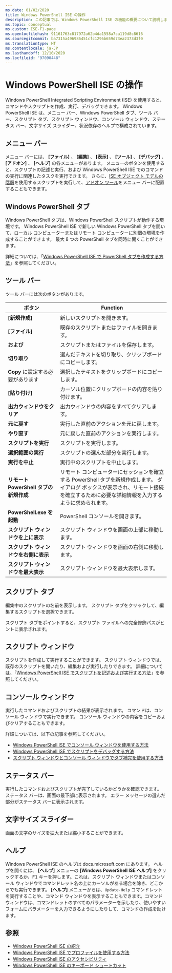```yaml
---
ms.date: 01/02/2020
title: Windows PowerShell ISE の操作
description: この記事では、Windows PowerShell ISE の機能の概要について説明します。
ms.topic: conceptual
ms.custom: ISE-F1-page
ms.openlocfilehash: 91161763c817972a62b4da1558a7ca119d8c8616
ms.sourcegitcommit: ba7315a496986451cfc1296b659d73ea2373d3f0
ms.translationtype: HT
ms.contentlocale: ja-JP
ms.lasthandoff: 12/10/2020
ms.locfileid: "97090448"
---
```

# <a name="exploring-the-windows-powershell-ise"></a>Windows PowerShell ISE の操作

Windows PowerShell Integrated Scripting Environment (ISE) を使用すると、コマンドやスクリプトを作成、実行、デバッグできます。 Windows PowerShell ISE は、メニュー バー、Windows PowerShell タブ、ツール バー、スクリプト タブ、スクリプト ウィンドウ、コンソール ウィンドウ、ステータス バー、文字サイズ スライダー、状況依存のヘルプで構成されています。

## <a name="menu-bar"></a>メニュー バー

メニュー バーには、 **[ファイル]** 、 **[編集]** 、 **[表示]** 、 **[ツール]** 、 **[デバッグ]** 、 **[アドオン]** 、 **[ヘルプ]** の各メニューがあります。 メニューのボタンを使用すると、スクリプトの記述と実行、および Windows PowerShell ISE でのコマンドの実行に関連したタスクを実行できます。 さらに、[ISE オブジェクト モデルの階層](object-model/The-ISE-Object-Model-Hierarchy.md)を使用するスクリプトを実行して、[アドオン ツール](object-model/The-ISEAddOnTool-Object.md)をメニュー バーに配置することもできます。

## <a name="windows-powershell-tabs"></a>Windows PowerShell タブ

Windows PowerShell タブは、Windows PowerShell スクリプトが動作する環境です。 Windows PowerShell ISE で新しい Windows PowerShell タブを開いて、ローカル コンピューターまたはリモート コンピューターに別個の環境を作成することができます。 最大 8 つの PowerShell タブを同時に開くことができます。

詳細については、「[Windows PowerShell ISE で PowerShell タブを作成する方法](How-to-Create-a-PowerShell-Tab-in-Windows-PowerShell-ISE.md)」を参照してください。

## <a name="toolbar"></a>ツール バー

ツール バーには次のボタンがあります。

|             ボタン             |                                                                                     Function                                                                                     |
| ------------------------------ | -------------------------------------------------------------------------------------------------------------------------------------------------------------------------------- |
| **[新規作成]**                        | 新しいスクリプトを開きます。                                                                                                                                                              |
| **[ファイル]**                       | 既存のスクリプトまたはファイルを開きます。                                                                                                                                                |
| **および**                       | スクリプトまたはファイルを保存します。                                                                                                                                                          |
| **切り取り**                        | 選んだテキストを切り取り、クリップボードにコピーします。                                                                                                                           |
| **Copy** に設定する必要があります                       | 選択したテキストをクリップボードにコピーします。                                                                                                                                       |
| **[貼り付け]**                      | カーソル位置にクリップボードの内容を貼り付けます。                                                                                                                     |
| **出力ウィンドウをクリア**          | 出力ウィンドウの内容をすべてクリアします。                                                                                                                                           |
| **元に戻す**                       | 実行した直前のアクションを元に戻します。                                                                                                                                     |
| **やり直す**                       | 元に戻した直前のアクションを実行します。                                                                                                                                        |
| **スクリプトを実行**                 | スクリプトを実行します。                                                                                                                                                                   |
| **選択範囲の実行**              | スクリプトの選んだ部分を実行します。                                                                                                                                             |
| **実行を中止**             | 実行中のスクリプトを中止します。                                                                                                                                                  |
| **リモート PowerShell タブの新規作成**  | リモート コンピューターにセッションを確立する PowerShell タブを新規作成します。 ダイアログ ボックスが表示され、リモート接続を確立するために必要な詳細情報を入力するように求められます。 |
| **PowerShell.exe を起動**       | PowerShell コンソールを開きます。                                                                                                                                                      |
| **スクリプト ウィンドウを上に表示**       | スクリプト ウィンドウを画面の上部に移動します。                                                                                                                                 |
| **スクリプト ウィンドウを右側に表示**     | スクリプト ウィンドウを画面の右側に移動します。                                                                                                                               |
| **スクリプト ウィンドウを最大表示** | スクリプト ウィンドウを最大表示します。                                                                                                                                                       |

## <a name="script-tab"></a>スクリプト タブ

編集中のスクリプトの名前を表示します。 スクリプト タブをクリックして、編集するスクリプトを選択できます。

スクリプト タブをポイントすると、スクリプト ファイルへの完全修飾パスがヒントに表示されます。

## <a name="script-pane"></a>スクリプト ウィンドウ

スクリプトを作成して実行することができます。 スクリプト ウィンドウでは、既存のスクリプトを開いたり、編集および実行したりできます。 詳細については、「[Windows PowerShell ISE でスクリプトを記述および実行する方法](How-to-Write-and-Run-Scripts-in-the-Windows-PowerShell-ISE.md)」を参照してください。

## <a name="console-pane"></a>コンソール ウィンドウ

実行したコマンドおよびスクリプトの結果が表示されます。 コマンドは、コンソール ウィンドウで実行できます。 コンソール ウィンドウの内容をコピーおよびクリアすることもできます。

詳細については、以下の記事を参照してください。

- [Windows PowerShell ISE でコンソール ウィンドウを使用する方法](How-to-Use-the-Console-Pane-in-the-Windows-PowerShell-ISE.md)
- [Windows PowerShell ISE でスクリプトをデバッグする方法](How-to-Debug-Scripts-in-Windows-PowerShell-ISE.md)
- [スクリプト ウィンドウとコンソール ウィンドウでタブ補完を使用する方法](How-to-Use-Tab-Completion-in-the-Script-Pane-and-Console-Pane.md)

## <a name="status-bar"></a>ステータス バー

実行したコマンドおよびスクリプトが完了しているかどうかを確認できます。 ステータス バーは、画面の最下部に表示されます。 エラー メッセージの選んだ部分がステータス バーに表示されます。

## <a name="text-size-slider"></a>文字サイズ スライダー

画面の文字のサイズを拡大または縮小することができます。

## <a name="help"></a>ヘルプ

Windows PowerShell ISE のヘルプは docs.microsoft.com にあります。 ヘルプを開くには、 **[ヘルプ]** メニューの **[Windows PowerShell ISE ヘルプ]** をクリックするか、<kbd>F1</kbd> キーを押します。これは、スクリプト ウィンドウまたはコンソール ウィンドウでコマンドレット名の上にカーソルがある場合を除き、どこからでも実行できます。
**[ヘルプ]** メニューからは、`Update-Help` コマンドレットを実行することや、コマンド ウィンドウを表示することもできます。コマンド ウィンドウは、コマンドレットのすべてのパラメーターを示したり、使いやすいフォームにパラメーターを入力できるようにしたりして、コマンドの作成を助けます。

## <a name="see-also"></a>参照

- [Windows PowerShell ISE の紹介](Introducing-the-Windows-PowerShell-ISE.md)
- [Windows PowerShell ISE でプロファイルを使用する方法](How-to-Use-Profiles-in-Windows-PowerShell-ISE.md)
- [Windows PowerShell ISE のアクセシビリティ](Accessibility-in-Windows-PowerShell-ISE.md)
- [Windows PowerShell ISE のキーボード ショートカット](Keyboard-Shortcuts-for-the-Windows-PowerShell-ISE.md)
